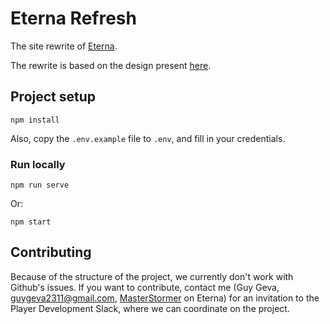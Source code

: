 # Eterna Refresh
The site rewrite of [Eterna](eternagame.org).

The rewrite is based on the design present [here](https://github.com/eternagame/design).

## Project setup
```
npm install
```
Also, copy the `.env.example` file to `.env`, and fill in your credentials.

### Run locally
```
npm run serve
```
Or:
```
npm start
```

## Contributing
Because of the structure of the project, we currently don't work with Github's issues. If you want to contribute, contact me (Guy Geva, guygeva2311@gmail.com, [MasterStormer](https://eternagame.org/web/player/228064/) on Eterna) for an invitation to the Player Development Slack, where we can coordinate on the project.